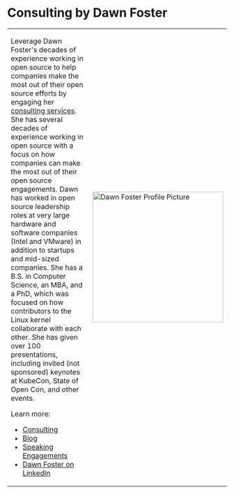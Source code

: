 # Consulting by Dawn Foster

<table>
  <tr>
    <td style="width:50%"><p>Leverage Dawn Foster's decades of experience working in open source to help companies make the most out of their open source efforts by engaging her <a href="https://fastwonder.com/">consulting services</a>. She has several decades of experience working in open source with a focus on how companies can make the most out of their open source engagements. Dawn has worked in open source leadership roles at very large hardware and software companies (Intel and VMware) in addition to startups and mid-sized companies. She has a B.S. in Computer Science, an MBA, and a PhD, which was focused on how contributors to the Linux kernel collaborate with each other. She has given over 100 presentations, including invited (not sponsored) keynotes at KubeCon, State of Open Con, and other events.</p> 
        <p>Learn more:</p>
        <ul>
          <li><a href="https://fastwonder.com/">Consulting</a></li>
          <li><a href="https://fastwonderblog.com/">Blog</a></li>
          <li><a href="https://fastwonderblog.com/speaking/">Speaking Engagements</a></li>
          <li><a href="https://www.linkedin.com/in/dawnfoster/">Dawn Foster on LinkedIn</a></li>
        </ul></td>
    <td style="width:50%"><img src="https://fastwonder.com/assets/img/dawn.jpg" alt="Dawn Foster Profile Picture" width="300"></td>
  </tr>
</table>

